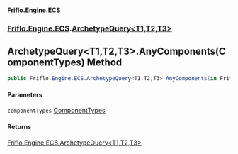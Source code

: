 #### [Friflo.Engine.ECS](index.md#'index')
### [Friflo.Engine.ECS](Friflo.Engine.ECS.md#'Friflo.Engine.ECS').[ArchetypeQuery&lt;T1,T2,T3&gt;](ArchetypeQuery_T1,T2,T3_.md#'Friflo.Engine.ECS.ArchetypeQuery<T1,T2,T3>')

## ArchetypeQuery<T1,T2,T3>.AnyComponents(ComponentTypes) Method

```csharp
public Friflo.Engine.ECS.ArchetypeQuery<T1,T2,T3> AnyComponents(in Friflo.Engine.ECS.ComponentTypes componentTypes);
```
#### Parameters

<a name='Friflo.Engine.ECS.ArchetypeQuery_T1,T2,T3_.AnyComponents(Friflo.Engine.ECS.ComponentTypes).componentTypes'></a>

`componentTypes` [ComponentTypes](ComponentTypes.md#'Friflo.Engine.ECS.ComponentTypes')

#### Returns
[Friflo.Engine.ECS.ArchetypeQuery&lt;](ArchetypeQuery_T1,T2,T3_.md#'Friflo.Engine.ECS.ArchetypeQuery<T1,T2,T3>')[T1](ArchetypeQuery_T1,T2,T3_.md#Friflo.Engine.ECS.ArchetypeQuery_T1,T2,T3_.T1#'Friflo.Engine.ECS.ArchetypeQuery<T1,T2,T3>.T1')[,](ArchetypeQuery_T1,T2,T3_.md#'Friflo.Engine.ECS.ArchetypeQuery<T1,T2,T3>')[T2](ArchetypeQuery_T1,T2,T3_.md#Friflo.Engine.ECS.ArchetypeQuery_T1,T2,T3_.T2#'Friflo.Engine.ECS.ArchetypeQuery<T1,T2,T3>.T2')[,](ArchetypeQuery_T1,T2,T3_.md#'Friflo.Engine.ECS.ArchetypeQuery<T1,T2,T3>')[T3](ArchetypeQuery_T1,T2,T3_.md#Friflo.Engine.ECS.ArchetypeQuery_T1,T2,T3_.T3#'Friflo.Engine.ECS.ArchetypeQuery<T1,T2,T3>.T3')[&gt;](ArchetypeQuery_T1,T2,T3_.md#'Friflo.Engine.ECS.ArchetypeQuery<T1,T2,T3>')
